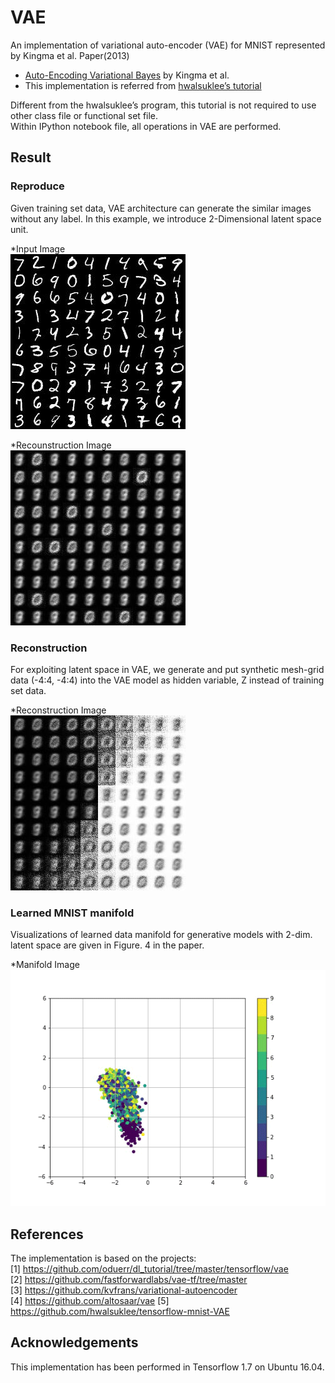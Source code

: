 # VAE

An implementation of variational auto-encoder (VAE) for MNIST represented by Kingma et al. Paper(2013)
* [Auto-Encoding Variational Bayes](https://arxiv.org/pdf/1312.6114) by Kingma et al. 
* This implementation is referred from [hwalsuklee’s tutorial](https://github.com/hwalsuklee/tensorflow-mnist-VAE)

Different from the hwalsuklee’s program, this tutorial is not required to use other class file or functional set file.   
Within IPython notebook file, all operations in VAE are performed.


## Result
### Reproduce

Given training set data, VAE architecture can generate the similar images without any label. 
In this example, we introduce 2-Dimensional latent space unit. 

*Input Image  
![Input_Image](https://github.com/MingyuKim87/VAE/blob/master/Results/Input_Image.jpg)

*Recounstruction Image  
![Reconstruction_Image](https://github.com/MingyuKim87/VAE/blob/master/Results/Reconstruction_1.gif)


### Reconstruction

For exploiting latent space in VAE, we generate and put synthetic mesh-grid data (-4:4, -4:4) into the VAE model as hidden variable, Z instead of training set data. 

*Reconstruction Image  
![Reconstruction_Image2](https://github.com/MingyuKim87/VAE/blob/master/Results/Reconstruction_2.gif)

### Learned MNIST manifold

Visualizations of learned data manifold for generative models with 2-dim. latent space are given in Figure. 4 in the paper.  


*Manifold Image 
![Manifold_Image](https://github.com/MingyuKim87/VAE/blob/master/Results/Manifold_learning.gif)


## References
The implementation is based on the projects:  
[1] https://github.com/oduerr/dl_tutorial/tree/master/tensorflow/vae  
[2] https://github.com/fastforwardlabs/vae-tf/tree/master  
[3] https://github.com/kvfrans/variational-autoencoder  
[4] https://github.com/altosaar/vae 
[5] https://github.com/hwalsuklee/tensorflow-mnist-VAE


## Acknowledgements
This implementation has been performed in Tensorflow 1.7 on Ubuntu 16.04.

